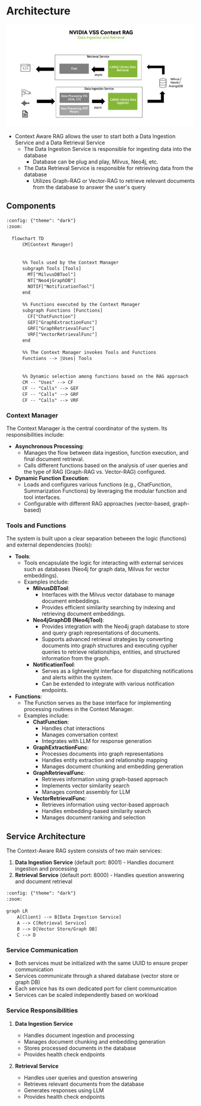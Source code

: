 <!--
SPDX-FileCopyrightText: Copyright (c) 2025 NVIDIA CORPORATION & AFFILIATES. All rights reserved.
SPDX-License-Identifier: Apache-2.0
 *
Licensed under the Apache License, Version 2.0 (the "License");
you may not use this file except in compliance with the License.
You may obtain a copy of the License at
 *
http://www.apache.org/licenses/LICENSE-2.0
 *
Unless required by applicable law or agreed to in writing, software
distributed under the License is distributed on an "AS IS" BASIS,
WITHOUT WARRANTIES OR CONDITIONS OF ANY KIND, either express or implied.
See the License for the specific language governing permissions and
limitations under the License.
-->

# Architecture

![image](../_static/data_architecture.png)

-   Context Aware RAG allows the user to start both a Data Ingestion Service
    and a Data Retrieval Service
    -   The Data Ingestion Service is responsible for ingesting data
        into the database
        -   Database can be plug and play, Milvus, Neo4j, etc.
    -   The Data Retrieval Service is responsible for retrieving data
        from the database
        -   Utilizes Graph-RAG or Vector-RAG to retrieve relevant
            documents from the database to answer the user\'s query

## Components

```{mermaid}
:config: {"theme": "dark"}
:zoom:

  flowchart TD
      CM[Context Manager]


      %% Tools used by the Context Manager
      subgraph Tools [Tools]
        MT["MilvusDBTool"]
        NT["Neo4jGraphDB"]
        NOTIF["NotificationTool"]
      end

      %% Functions executed by the Context Manager
      subgraph Functions [Functions]
        CF["ChatFunction"]
        GEF["GraphExtractionFunc"]
        GRF["GraphRetrievalFunc"]
        VRF["VectorRetrievalFunc"]
      end

      %% The Context Manager invokes Tools and Functions
      Functions --> |Uses| Tools


      %% Dynamic selection among functions based on the RAG approach
      CM -- "Uses" --> CF
      CF -- "Calls" --> GEF
      CF -- "Calls" --> GRF
      CF -- "Calls" --> VRF

```

### Context Manager

The Context Manager is the central coordinator of the system. Its
responsibilities include:

-   **Asynchronous Processing**:
    -   Manages the flow between data ingestion, function execution, and
        final document retrieval.
    -   Calls different functions based on the analysis of user queries
        and the type of RAG (Graph-RAG vs. Vector-RAG) configured.
-   **Dynamic Function Execution**:
    -   Loads and configures various functions (e.g., ChatFunction,
        Summarization Functions) by leveraging the modular function and
        tool interfaces.
    -   Configurable with different RAG approaches (vector-based,
        graph-based)

### Tools and Functions

The system is built upon a clear separation between the logic
(functions) and external dependencies (tools):

-   **Tools**:
    -   Tools encapsulate the logic for interacting with external
        services such as databases (Neo4j for graph data, Milvus for
        vector embeddings).
    -   Examples include:
        -   **MilvusDBTool**:
            -   Interfaces with the Milvus vector database to manage
                document embeddings.
            -   Provides efficient similarity searching by indexing and
                retrieving document embeddings.
        -   **Neo4jGraphDB (Neo4jTool)**:
            -   Provides integration with the Neo4j graph database to
                store and query graph representations of documents.
            -   Supports advanced retrieval strategies by converting
                documents into graph structures and executing cypher
                queries to retrieve relationships, entities, and
                structured information from the graph.
        -   **NotificationTool**:
            -   Serves as a lightweight interface for dispatching
                notifications and alerts within the system.
            -   Can be extended to integrate with various notification
                endpoints.
-   **Functions**:
    -   The Function serves as the base interface for implementing
        processing routines in the Context Manager.
    -   Examples include:
        -   **ChatFunction**:
            -   Handles chat interactions
            -   Manages conversation context
            -   Integrates with LLM for response generation
        -   **GraphExtractionFunc**:
            -   Processes documents into graph representations
            -   Handles entity extraction and relationship mapping
            -   Manages document chunking and embedding generation
        -   **GraphRetrievalFunc**:
            -   Retrieves information using graph-based approach
            -   Implements vector similarity search
            -   Manages context assembly for LLM
        -   **VectorRetrievalFunc**:
            -   Retrieves information using vector-based approach
            -   Handles embedding-based similarity search
            -   Manages document ranking and selection

## Service Architecture

The Context-Aware RAG system consists of two main services:

1. **Data Ingestion Service** (default port: 8001) - Handles document ingestion and processing
2. **Retrieval Service** (default port: 8000) - Handles question answering and document retrieval

```{mermaid}
:config: {"theme": "dark"}
:zoom:

graph LR
    A[Client] --> B[Data Ingestion Service]
    A --> C[Retrieval Service]
    B --> D[Vector Store/Graph DB]
    C --> D
```

### Service Communication

- Both services must be initialized with the same UUID to ensure proper communication
- Services communicate through a shared database (vector store or graph DB)
- Each service has its own dedicated port for client communication
- Services can be scaled independently based on workload

### Service Responsibilities

1. **Data Ingestion Service**
   - Handles document ingestion and processing
   - Manages document chunking and embedding generation
   - Stores processed documents in the database
   - Provides health check endpoints

2. **Retrieval Service**
   - Handles user queries and question answering
   - Retrieves relevant documents from the database
   - Generates responses using LLM
   - Provides health check endpoints
